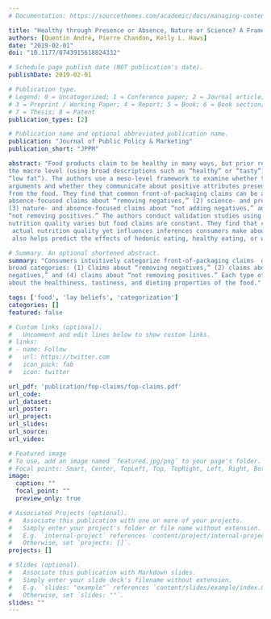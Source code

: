 ```yaml
---
# Documentation: https://sourcethemes.com/academic/docs/managing-content/

title: "Healthy through Presence or Absence, Nature or Science? A Framework for Understanding Front-of-Package Food Claims"
authors: [Quentin André, Pierre Chandon, Kelly L. Haws]
date: "2019-02-01"
doi: "10.1177/0743915618824332"

# Schedule page publish date (NOT publication's date).
publishDate: 2019-02-01

# Publication type.
# Legend: 0 = Uncategorized; 1 = Conference paper; 2 = Journal article;
# 3 = Preprint / Working Paper; 4 = Report; 5 = Book; 6 = Book section;
# 7 = Thesis; 8 = Patent
publication_types: [2]

# Publication name and optional abbreviated publication name.
publication: "Journal of Public Policy & Marketing"
publication_short: "JPPM"

abstract: "Food products claim to be healthy in many ways, but prior research has investigated these claims at either 
the macro level (using broad descriptions such as “healthy” or “tasty”) or the micro level (using single claims such as 
“low fat”). The authors use a meso-level framework to examine whether these claims invoke natural or scientific 
arguments and whether they communicate about positive attributes present in the food or negative attributes absent 
from the food. They find that common front-of-packaging claims can be appropriately classified into (1) science- and 
absence-focused claims about “removing negatives,” (2) science- and presence-focused claims about “adding positives,” 
(3) nature- and absence-focused claims about “not adding negatives,” and (4) nature- and presence-focused claims about 
“not removing positives.” The authors conduct validation studies using breakfast cereals, a category for which 
nutrition quality varies but food claims are constant. They find that claim type is completely uncorrelated to
 actual nutrition quality yet influences inferences consumers make about taste, healthiness, and dieting. Claim type 
 also helps predict the effects of hedonic eating, healthy eating, or weight loss goals on food choice."

# Summary. An optional shortened abstract.
summary: "Consumers intuitively categorize front-of-packaging claims  displayed on food into 4 
broad categories: (1) Claims about “removing negatives,” (2) claims about “adding positives,” (3) claims about “not adding 
negatives,” and (4) claims about “not removing positives.” Each type of claim is associated with different beliefs
about the healthiness, tastiness, and dieting properties of the food."

tags: ['food', 'lay beliefs', 'categorization']
categories: []
featured: false

# Custom links (optional).
#   Uncomment and edit lines below to show custom links.
# links:
# - name: Follow
#   url: https://twitter.com
#   icon_pack: fab
#   icon: twitter

url_pdf: 'publication/fop-claims/fop-claims.pdf'
url_code:
url_dataset: 
url_poster:
url_project:
url_slides:
url_source:
url_video:

# Featured image
# To use, add an image named `featured.jpg/png` to your page's folder. 
# Focal points: Smart, Center, TopLeft, Top, TopRight, Left, Right, BottomLeft, Bottom, BottomRight.
image:
  caption: ""
  focal_point: ""
  preview_only: true

# Associated Projects (optional).
#   Associate this publication with one or more of your projects.
#   Simply enter your project's folder or file name without extension.
#   E.g. `internal-project` references `content/project/internal-project/index.md`.
#   Otherwise, set `projects: []`.
projects: []

# Slides (optional).
#   Associate this publication with Markdown slides.
#   Simply enter your slide deck's filename without extension.
#   E.g. `slides: "example"` references `content/slides/example/index.md`.
#   Otherwise, set `slides: ""`.
slides: ""
---
```

